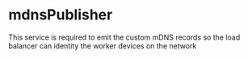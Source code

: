 # mdnsPublisher

This service is required to emit the custom mDNS records so the load balancer can identity the worker devices on the network
